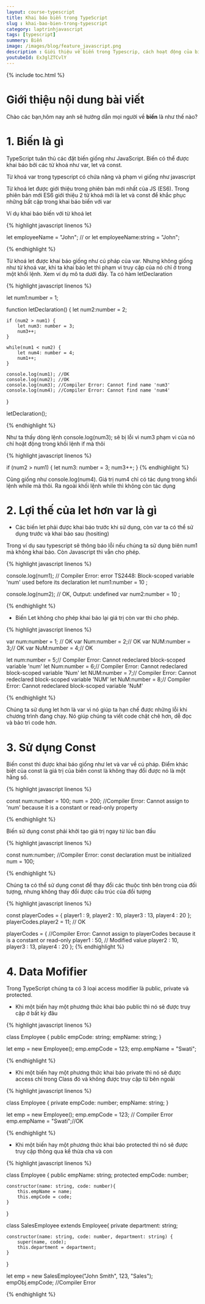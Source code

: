 ```yaml
---
layout: course-typescript
title: Khai báo biến trong TypeScript   
slug : khai-bao-bien-trong-typescript
category: laptrinhjavascript
tags: [typescript]
summery: Biến   
image: /images/blog/feature_javascript.png
description : Giới thiệu về biến trong Typescrip, cách hoạt động của biến trong Typescrip
youtubeId: Ex3glZTCvlY
---
```


{% include toc.html %}

# **Giới thiệu nội dung bài viết**

Chào các bạn,hôm nay anh sẽ hướng dẫn mọi người về <b>biến</b> là như thế nào? 

# **1. Biến là gì**

TypeScript tuân thủ các đặt biến giống như JavaScript. Biến có thể được khai báo bởi các từ khoá như var, let và const.

Từ khoá var trong typescript có chứa năng và phạm vi giống như javascript

Từ khoá let được giới thiệu trong phiên bản mới nhất của JS (ES6). Trong phiên bản mới ES6 giới thiệu 2 từ khoá mới là let và const để khắc phục những bất cập trong khai báo biến với var

Ví dụ khai báo biến với từ khoá let

{% highlight javascript  linenos %}

let employeeName = "John";
// or 
let employeeName:string = "John";

{% endhighlight %}

Từ khoá let được khai báo giống như cú pháp của var. Nhưng không giống như từ khoá var, khi ta khai báo let thì phạm vi truy cập của nó chỉ ở trong một khối lệnh. Xem ví dụ mô ta dưới đây. Ta có hàm letDeclaration

{% highlight javascript  linenos %}

let num1:number = 1; 
    
function letDeclaration() { 
    let num2:number = 2; 

    if (num2 > num1) { 
        let num3: number = 3;
        num3++; 
    } 

    while(num1 < num2) { 
        let num4: number = 4;
        num1++;
    }

    console.log(num1); //OK
    console.log(num2); //OK 
    console.log(num3); //Compiler Error: Cannot find name 'num3'
    console.log(num4); //Compiler Error: Cannot find name 'num4'
}

letDeclaration();

{% endhighlight %}

Như ta thấy dòng lệnh  console.log(num3); sẽ bị lỗi vì num3 phạm vi của nó chỉ hoặt động trong khối lệnh if mà thôi

{% highlight javascript  linenos %}

  if (num2 > num1) { 
        let num3: number = 3;
        num3++; 
    } 
{% endhighlight %}

Cũng giống như console.log(num4). Giá trị num4 chỉ có tác dụng trong khối lệnh while mà thôi. Ra ngoài khối lệnh while thì không còn tác dụng

# **2. Lợi thế của let hơn var là gì**

- Các biến let phải được khai báo trước khi sử dụng, còn var ta có thể sử dụng trước và khai báo sau (hositing)

Trong ví dụ sau typescript sẽ thông báo lỗi nếu chúng ta sử dụng biên num1 mà không khai báo. Còn Javascript thì vẫn cho phép.

{% highlight javascript  linenos %}

console.log(num1); // Compiler Error: error TS2448: Block-scoped variable 'num' used before its declaration
let num1:number = 10 ;

console.log(num2); // OK, Output: undefined 
var num2:number = 10 ;

{% endhighlight %}

- Biến Let không cho phép khai báo lại giá trị còn var thì cho phép.

{% highlight javascript  linenos %}

var num:number = 1; // OK
var Num:number = 2;// OK
var NUM:number = 3;// OK
var NuM:number = 4;// OK

let num:number = 5;// Compiler Error: Cannot redeclared block-scoped variable 'num'
let Num:number = 6;// Compiler Error: Cannot redeclared block-scoped variable 'Num'
let NUM:number = 7;// Compiler Error: Cannot redeclared block-scoped variable 'NUM'
let NuM:number = 8;// Compiler Error: Cannot redeclared block-scoped variable 'NuM'

{% endhighlight %}

Chúng ta sử dụng let hơn là var vì nó giúp ta hạn chế được những lỗi khi chương trình đang chạy. Nó giúp chúng ta viết code chặt chẽ hơn, dễ đọc và bảo trì code hơn.

# **3. Sử dụng Const**

Biến const thì được khai báo giống như let và var về cú pháp. Điểm khác biệt của const là giá trị của biến const là không thay đổi được nó là một hằng số.

{% highlight javascript  linenos %}

const num:number = 100;
num = 200; //Compiler Error: Cannot assign to 'num' because it is a constant or read-only property

{% endhighlight %}

Biến sử dụng const phải khởi tạo giá trị ngay từ lúc ban đầu

{% highlight javascript  linenos %}

const num:number; //Compiler Error: const declaration must be initialized
num = 100;

{% endhighlight %}

Chúng ta có thể sử dụng const để thay đổi các thuộc tính bên trong của đối tượng, nhưng không thay đổi được cấu trúc của đổi tượng

{% highlight javascript  linenos %}

const playerCodes = { 
    player1 : 9, 
    player2 : 10, 
    player3 : 13, 
    player4 : 20
}; 
playerCodes.player2 = 11; // OK

playerCodes = {     //Compiler Error: Cannot assign to playerCodes because it is a constant or read-only
    player1 : 50,   // Modified value
    player2 : 10, 
    player3 : 13, 
    player4 : 20
}; 
{% endhighlight %}

# **4. Data Mofifier**

Trong TypeScript chúng ta có 3 loại access modifier là public, private và protected.

- Khi một biến hay một phương thức khai báo public thì nó sẽ được truy cập ở bất kỳ đâu

{% highlight javascript  linenos %}

class Employee {
    public empCode: string;
    empName: string;
}

let emp = new Employee();
emp.empCode = 123;
emp.empName = "Swati";

{% endhighlight %}

- Khi một biến hay một phương thức khai báo private thì nó sẽ được access chỉ trong Class đó và không được truy cập từ bên ngoài

{% highlight javascript  linenos %}

class Employee {
    private empCode: number;
    empName: string;
}

let emp = new Employee();
emp.empCode = 123; // Compiler Error
emp.empName = "Swati";//OK

{% endhighlight %}

- Khi một biến hay một phương thức khai báo protected thì nó sẽ được truy cập thông qua kế thừa cha và con

{% highlight javascript  linenos %}

class Employee {
    public empName: string;
    protected empCode: number;

    constructor(name: string, code: number){
        this.empName = name;
        this.empCode = code;
    }
}

class SalesEmployee extends Employee{
    private department: string;
    
    constructor(name: string, code: number, department: string) {
        super(name, code);
        this.department = department;
    }
}

let emp = new SalesEmployee("John Smith", 123, "Sales");
empObj.empCode; //Compiler Error

{% endhighlight %}





